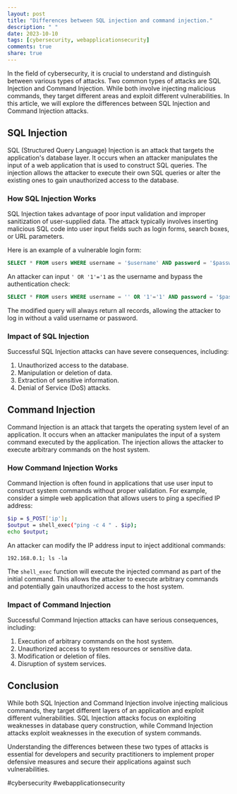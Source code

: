 ```yaml
---
layout: post
title: "Differences between SQL injection and command injection."
description: " "
date: 2023-10-10
tags: [cybersecurity, webapplicationsecurity]
comments: true
share: true
---
```


In the field of cybersecurity, it is crucial to understand and distinguish between various types of attacks. Two common types of attacks are SQL Injection and Command Injection. While both involve injecting malicious commands, they target different areas and exploit different vulnerabilities. In this article, we will explore the differences between SQL Injection and Command Injection attacks.

## SQL Injection

SQL (Structured Query Language) Injection is an attack that targets the application's database layer. It occurs when an attacker manipulates the input of a web application that is used to construct SQL queries. The injection allows the attacker to execute their own SQL queries or alter the existing ones to gain unauthorized access to the database.

### How SQL Injection Works

SQL Injection takes advantage of poor input validation and improper sanitization of user-supplied data. The attack typically involves inserting malicious SQL code into user input fields such as login forms, search boxes, or URL parameters.

Here is an example of a vulnerable login form:


```sql
SELECT * FROM users WHERE username = '$username' AND password = '$password'
```

An attacker can input `' OR '1'='1` as the username and bypass the authentication check:


```sql
SELECT * FROM users WHERE username = '' OR '1'='1' AND password = '$password'
```

The modified query will always return all records, allowing the attacker to log in without a valid username or password.

### Impact of SQL Injection

Successful SQL Injection attacks can have severe consequences, including:

1. Unauthorized access to the database.
2. Manipulation or deletion of data.
3. Extraction of sensitive information.
4. Denial of Service (DoS) attacks.

## Command Injection

Command Injection is an attack that targets the operating system level of an application. It occurs when an attacker manipulates the input of a system command executed by the application. The injection allows the attacker to execute arbitrary commands on the host system.

### How Command Injection Works

Command Injection is often found in applications that use user input to construct system commands without proper validation. For example, consider a simple web application that allows users to ping a specified IP address:

```bash
$ip = $_POST['ip'];
$output = shell_exec("ping -c 4 " . $ip);
echo $output;
```

An attacker can modify the IP address input to inject additional commands:

```
192.168.0.1; ls -la
```

The `shell_exec` function will execute the injected command as part of the initial command. This allows the attacker to execute arbitrary commands and potentially gain unauthorized access to the host system.

### Impact of Command Injection

Successful Command Injection attacks can have serious consequences, including:

1. Execution of arbitrary commands on the host system.
2. Unauthorized access to system resources or sensitive data.
3. Modification or deletion of files.
4. Disruption of system services.

## Conclusion

While both SQL Injection and Command Injection involve injecting malicious commands, they target different layers of an application and exploit different vulnerabilities. SQL Injection attacks focus on exploiting weaknesses in database query construction, while Command Injection attacks exploit weaknesses in the execution of system commands.

Understanding the differences between these two types of attacks is essential for developers and security practitioners to implement proper defensive measures and secure their applications against such vulnerabilities.

#cybersecurity #webapplicationsecurity